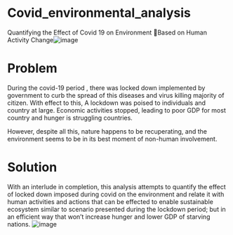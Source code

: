 # Covid_environmental_analysis

Quantifying the Effect of Covid 19 on Environment Based on Human Activity Change![image](https://user-images.githubusercontent.com/26904085/166342582-c472d3cc-2895-47ea-8a69-899d6cc15d48.png)

# Problem
During the covid-19 period , there was locked down
implemented  by government to curb the spread of this
diseases and virus killing majority of citizen. With effect to this,
A lockdown was poised to individuals and country at large.
Economic activities stopped, leading to poor GDP for most
country and hunger is struggling countries. 

However, despite all this, nature happens to be recuperating,
and the environment seems to be in its best moment of 
non-human involvement. 

# Solution

With an interlude in completion, this analysis attempts to
quantify the effect of locked down imposed during covid on
the environment and relate it with human activities and
actions that can be effected to enable sustainable ecosystem 
similar to scenario presented during the lockdown period; but
in an efficient way that won’t increase hunger and lower GDP of
starving nations.
![image](https://user-images.githubusercontent.com/26904085/166342691-187def32-6170-45f5-9ea6-fb17ae2d5d22.png)
